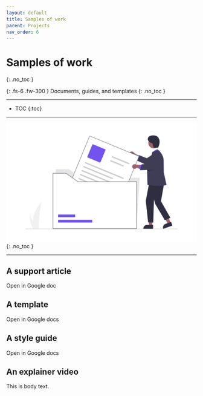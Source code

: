 ```yaml
---
layout: default
title: Samples of work
parent: Projects
nav_order: 6
---
```


# Samples of work
{: .no_toc }

{: .fs-6 .fw-300 }
Documents, guides, and templates
{: .no_toc }

---

- TOC
{:toc}

---

![](/assets/images/undraw_files_docs.png)
{: .no_toc }

---

## A support article
Open in Google doc

## A template
Open in Google docs

## A style guide
Open in Google docs

## An explainer video 
This is body text.